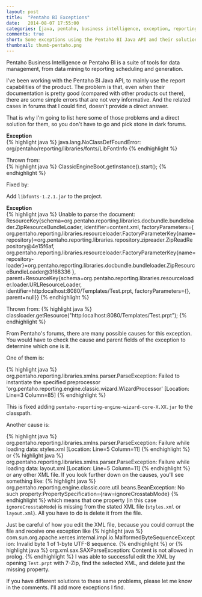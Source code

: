 ```yaml
---
layout: post
title:  "Pentaho BI Exceptions"
date:   2014-08-07 17:55:00
categories: [java, pentaho, business intelligence, exception, reporting]
comments: true
short: Some exceptions using the Pentaho BI Java API and their solutions.
thumbnail: thumb-pentaho.png
---
```

Pentaho Business Intelligence or Pentaho BI is a suite of tools for data management, from data mining to reporting scheduling and generation.

I've been working with the Pentaho BI Java API, to mainly use the report capabilities of the product. The problem is that, even when their 
documentation is pretty good (compared with other products out there), there are some simple errors that are not very informative. And the 
related cases in forums that I could find, doesn't provide a direct answer.

That is why I'm going to list here some of those problems and a direct solution for them, so you don't have to go and pick stone in 
dark forums.

**Exception**	
{% highlight java %}
java.lang.NoClassDefFoundError: org/pentaho/reporting/libraries/fonts/LibFontInfo
{% endhighlight %}

Thrown from:  
{% highlight java %}
ClassicEngineBoot.getInstance().start();
{% endhighlight %}

Fixed by:

Add `libfonts-1.2.1.jar` to the project.

**Exception**  
{% highlight java %}
Unable to parse the document: ResourceKey{schema=org.pentaho.reporting.libraries.docbundle.bundleloader.ZipResourceBundleLoader, identifier=content.xml, factoryParameters={
org.pentaho.reporting.libraries.resourceloader.FactoryParameterKey{name=repository}=org.pentaho.reporting.libraries.repository.zipreader.ZipReadRepository@4e15f6af, 
org.pentaho.reporting.libraries.resourceloader.FactoryParameterKey{name=repository-loader}=org.pentaho.reporting.libraries.docbundle.bundleloader.ZipResourceBundleLoader@3f68336
}, parent=ResourceKey{schema=org.pentaho.reporting.libraries.resourceloader.loader.URLResourceLoader, identifier=http:localhost:8080/Templates/Test.prpt, factoryParameters={}, 
parent=null}}
{% endhighlight %}
	
Thrown from:
{% highlight java %}
classloader.getResource("http:localhost:8080/Templates/Test.prpt");
{% endhighlight %}

From Pentaho's forums, there are many possible causes for this exception. You would have to check the cause and parent fields of the exception to determine which one is it.

One of them is:

{% highlight java %}
org.pentaho.reporting.libraries.xmlns.parser.ParseException: Failed to instantiate the specified preprocessor 'org.pentaho.reporting.engine.classic.wizard.WizardProcessor' [Location: Line=3 Column=85] 
{% endhighlight %}

This is fixed adding `pentaho-reporting-engine-wizard-core-X.XX.jar` to the classpath.

Another cause is:

{% highlight java %}
org.pentaho.reporting.libraries.xmlns.parser.ParseException: Failure while loading data: styles.xml [Location: Line=5 Column=11]
{% endhighlight %}
or
{% highlight java %}
org.pentaho.reporting.libraries.xmlns.parser.ParseException: Failure while loading data: layout.xml [Location: Line=5 Column=11]
{% endhighlight %}
or any other XML file.
If you look further down on the causes, you'll see something like:
{% highlight java %}
org.pentaho.reporting.engine.classic.core.util.beans.BeanException: No such property:PropertySpecification={raw=ignoreCrosstabMode}
{% endhighlight %}
which means that one property (in this case `ignoreCrosstabMode`) is missing from the stated XML file (`styles.xml` or `layout.xml`). 
All you have to do is delete it from the file.

Just be careful of how you edit the XML file, because you could corrupt the file and receive one exception like
{% highlight java %}
com.sun.org.apache.xerces.internal.impl.io.MalformedByteSequenceException: Invalid byte 1 of 1-byte UTF-8 sequence.
{% endhighlight %}
or
{% highlight java %}
org.xml.sax.SAXParseException: Content is not allowed in prolog.
{% endhighlight %}
I was able to successful edit the XML by opening `Test.prpt` with 7-Zip, find the selected XML, and delete just the missing property.

If you have different solutions to these same problems, please let me know in the comments. I'll add more exceptions I find.